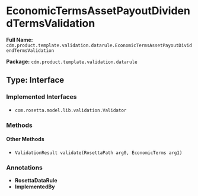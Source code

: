 # EconomicTermsAssetPayoutDividendTermsValidation

**Full Name:** `cdm.product.template.validation.datarule.EconomicTermsAssetPayoutDividendTermsValidation`

**Package:** `cdm.product.template.validation.datarule`

## Type: Interface

### Implemented Interfaces

- `com.rosetta.model.lib.validation.Validator`

### Methods

#### Other Methods

- `ValidationResult validate(RosettaPath arg0, EconomicTerms arg1)`

### Annotations

- **RosettaDataRule**
- **ImplementedBy**

